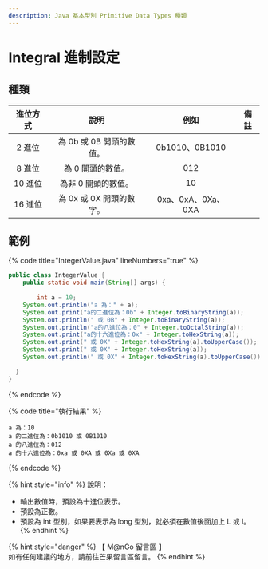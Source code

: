 ```yaml
---
description: Java 基本型別 Primitive Data Types 種類
---
```


# Integral 進制設定

## 種類

|  進位方式 |        說明        |        例如       |  備註 |
| :---: | :--------------: | :-------------: | :-: |
|  2 進位 | 為 0b 或 0B 開頭的數值。 |  0b1010、0B1010  |     |
|  8 進位 |    為 0 開頭的數值。    |       012       |     |
| 10 進位 |    為非 0 開頭的數值。   |        10       |     |
| 16 進位 | 為 0x 或 0X 開頭的數字。 | 0xa、0xA、0Xa、0XA |     |

## 範例

{% code title="IntegerValue.java" lineNumbers="true" %}
```java
public class IntegerValue {
    public static void main(String[] args) {
		    
        int a = 10;
	System.out.println("a 為：" + a);
	System.out.print("a的二進位為：0b" + Integer.toBinaryString(a));
	System.out.println(" 或 0B" + Integer.toBinaryString(a));
	System.out.println("a的八進位為：0" + Integer.toOctalString(a));
	System.out.print("a的十六進位為：0x" + Integer.toHexString(a));
	System.out.print(" 或 0X" + Integer.toHexString(a).toUpperCase());
	System.out.print(" 或 0X" + Integer.toHexString(a));
	System.out.println(" 或 0X" + Integer.toHexString(a).toUpperCase());
	
  }
}
```
{% endcode %}

{% code title="執行結果" %}
```
a 為：10
a 的二進位為：0b1010 或 0B1010
a 的八進位為：012
a 的十六進位為：0xa 或 0XA 或 0Xa 或 0XA
```
{% endcode %}

{% hint style="info" %}
說明：

* 輸出數值時，預設為十進位表示。
* 預設為正數。
* 預設為 int 型別，如果要表示為 long 型別，就必須在數值後面加上 L 或 l。
{% endhint %}

{% hint style="danger" %}
【 M@nGo 留言區 】\
如有任何建議的地方，請前往芒果留言區留言。
{% endhint %}
